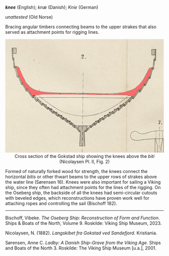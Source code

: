 **_knee_** (English); _knæ_ (Danish); _Knie_ (German)

_unattested_ (Old Norse)

  Bracing angular timbers connecting beams to the upper strakes that also served as attachment points for rigging lines.  

<div align="center">
  
  ![cross section the Gokstad ship with keel, ribs, and strakes](../images/Knee_Gokstad.png)  
  Cross section of the Gokstad ship showing the knees above the _biti_ (Nicolaysen Pl. II, Fig. 2)

</div>

  Formed of naturally forked wood for strength, the  knees connect the horizontal _bitis_ or other thwart beams to the upper rows of strakes above the water line (Sørensen 16). Knees were also important for sailing a Viking ship, since they often had attachment points for the lines of the rigging. On the Oseberg ship, the backside of all the knees had semi-circular cutouts with beveled edges, which reconstructions have proven work well for attaching ropes and controlling the sail (Bischoff 182).

---

  Bischoff, Vibeke. _The Oseberg Ship: Reconstruction of Form and Function_. Ships & Boats of the North, Volume 9. Roskilde: Viking Ship Museum, 2023.

  Nicolaysen, N. (1882). _Langskibet fra Gokstad ved Sandefjord._ Kristiania.

  Sørensen, Anne C. _Ladby: A Danish Ship-Grave from the Viking Age._ Ships and Boats of the North 3. Roskilde: The Viking Ship Museum [u.a.], 2001.


